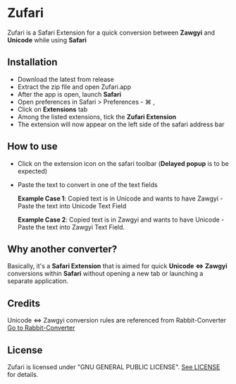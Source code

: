 # Zufari
Zufari is a Safari Extension for a quick conversion between **Zawgyi** and **Unicode** while using **Safari**


## Installation
- Download the latest from release
- Extract the zip file and open Zufari.app
- After the app is open, launch **Safari**
- Open preferences in Safari > Preferences - ⌘ ,
- Click on **Extensions** tab
- Among the listed extensions, tick the **Zufari Extension**
- The extension will now appear on the left side of the safari address bar

## How to use
- Click on the extension icon on the safari toolbar (**Delayed popup** is to be expected)
- Paste the text to convert in one of the text fields
		 
	**Example Case 1**: Copied text is in Unicode and wants to have Zawgyi
		 - Paste the text into Unicode Text Field
		 
	
	**Example Case 2**: Copied text is in Zawgyi and wants to have Unicode
		 - Paste the text into Zawgyi Text Field.

## Why another converter?
Basically, it's a **Safari Extension** that is aimed for quick **Unicode <=> Zawgyi** conversions within **Safari** without opening a new tab or launching a separate application.

## Credits
Unicode <=> Zawgyi conversion rules are referenced from Rabbit-Converter
[Go to Rabbit-Converter](https://github.com/Rabbit-Converter/Rabbit)

## License
Zufari is licensed under "GNU GENERAL PUBLIC LICENSE". [See LICENSE](https://github.com/bupstan/Zufari/blob/master/LICENSE) for details.

